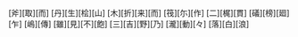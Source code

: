[斧][取][而] [丹][生][桧][山] [木][折][来][而] [筏][尓][作] [二][梶][貫] [礒][榜][廻][乍] [嶋][傳] [雖][見][不][飽] [三][吉][野][乃] [瀧][動][々] [落][白][浪]
